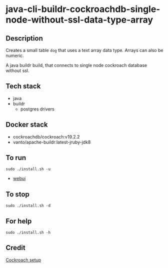 # java-cli-buildr-cockroachdb-single-node-without-ssl-data-type-array

## Description
Creates a small table `dog` that uses
a text array data type. Arrays can also be
numeric.

A java buildr build, that connects to single node
cockroach database without ssl.

## Tech stack
- java
- buildr
  - postgres drivers

## Docker stack
- cockroachdb/cockroach:v19.2.2
- vanto/apache-buildr:latest-jruby-jdk8

## To run
`sudo ./install.sh -u`
- [webui](http://localhost:8080)

## To stop
`sudo ./install.sh -d`

## For help
`sudo ./install.sh -h`

## Credit
[Cockroach setup](https://github.com/s0rg/cockroach-compose)
